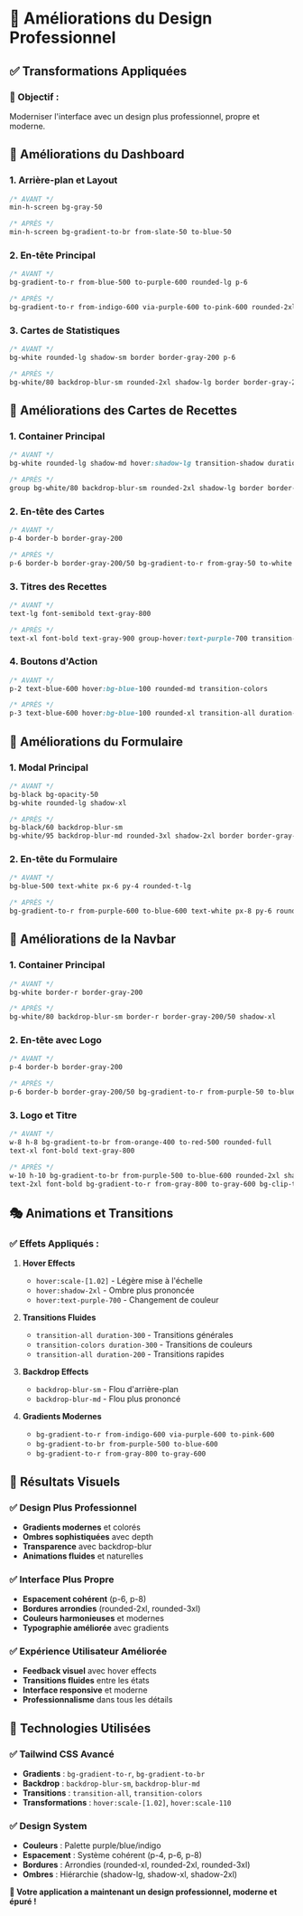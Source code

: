 # 🎨 Améliorations du Design Professionnel

## ✅ Transformations Appliquées

### **🎯 Objectif :**

Moderniser l'interface avec un design plus professionnel, propre et moderne.

## 🚀 Améliorations du Dashboard

### **1. Arrière-plan et Layout**

```css
/* AVANT */
min-h-screen bg-gray-50

/* APRÈS */
min-h-screen bg-gradient-to-br from-slate-50 to-blue-50
```

### **2. En-tête Principal**

```css
/* AVANT */
bg-gradient-to-r from-blue-500 to-purple-600 rounded-lg p-6

/* APRÈS */
bg-gradient-to-r from-indigo-600 via-purple-600 to-pink-600 rounded-2xl p-8 shadow-2xl
```

### **3. Cartes de Statistiques**

```css
/* AVANT */
bg-white rounded-lg shadow-sm border border-gray-200 p-6

/* APRÈS */
bg-white/80 backdrop-blur-sm rounded-2xl shadow-lg border border-gray-200/50 p-8 hover:shadow-xl transition-all duration-300
```

## 🎨 Améliorations des Cartes de Recettes

### **1. Container Principal**

```css
/* AVANT */
bg-white rounded-lg shadow-md hover:shadow-lg transition-shadow duration-300

/* APRÈS */
group bg-white/80 backdrop-blur-sm rounded-2xl shadow-lg border border-gray-200/50 hover:shadow-2xl hover:scale-[1.02] transition-all duration-300
```

### **2. En-tête des Cartes**

```css
/* AVANT */
p-4 border-b border-gray-200

/* APRÈS */
p-6 border-b border-gray-200/50 bg-gradient-to-r from-gray-50 to-white
```

### **3. Titres des Recettes**

```css
/* AVANT */
text-lg font-semibold text-gray-800

/* APRÈS */
text-xl font-bold text-gray-900 group-hover:text-purple-700 transition-colors duration-300
```

### **4. Boutons d'Action**

```css
/* AVANT */
p-2 text-blue-600 hover:bg-blue-100 rounded-md transition-colors

/* APRÈS */
p-3 text-blue-600 hover:bg-blue-100 rounded-xl transition-all duration-200 hover:scale-110 shadow-sm hover:shadow-md
```

## 📝 Améliorations du Formulaire

### **1. Modal Principal**

```css
/* AVANT */
bg-black bg-opacity-50
bg-white rounded-lg shadow-xl

/* APRÈS */
bg-black/60 backdrop-blur-sm
bg-white/95 backdrop-blur-md rounded-3xl shadow-2xl border border-gray-200/50
```

### **2. En-tête du Formulaire**

```css
/* AVANT */
bg-blue-500 text-white px-6 py-4 rounded-t-lg

/* APRÈS */
bg-gradient-to-r from-purple-600 to-blue-600 text-white px-8 py-6 rounded-t-3xl
```

## 🧭 Améliorations de la Navbar

### **1. Container Principal**

```css
/* AVANT */
bg-white border-r border-gray-200

/* APRÈS */
bg-white/80 backdrop-blur-sm border-r border-gray-200/50 shadow-xl
```

### **2. En-tête avec Logo**

```css
/* AVANT */
p-4 border-b border-gray-200

/* APRÈS */
p-6 border-b border-gray-200/50 bg-gradient-to-r from-purple-50 to-blue-50
```

### **3. Logo et Titre**

```css
/* AVANT */
w-8 h-8 bg-gradient-to-br from-orange-400 to-red-500 rounded-full
text-xl font-bold text-gray-800

/* APRÈS */
w-10 h-10 bg-gradient-to-br from-purple-500 to-blue-600 rounded-2xl shadow-lg
text-2xl font-bold bg-gradient-to-r from-gray-800 to-gray-600 bg-clip-text text-transparent
```

## 🎭 Animations et Transitions

### **✅ Effets Appliqués :**

1. **Hover Effects**

   - `hover:scale-[1.02]` - Légère mise à l'échelle
   - `hover:shadow-2xl` - Ombre plus prononcée
   - `hover:text-purple-700` - Changement de couleur

2. **Transitions Fluides**

   - `transition-all duration-300` - Transitions générales
   - `transition-colors duration-300` - Transitions de couleurs
   - `transition-all duration-200` - Transitions rapides

3. **Backdrop Effects**

   - `backdrop-blur-sm` - Flou d'arrière-plan
   - `backdrop-blur-md` - Flou plus prononcé

4. **Gradients Modernes**
   - `bg-gradient-to-r from-indigo-600 via-purple-600 to-pink-600`
   - `bg-gradient-to-br from-purple-500 to-blue-600`
   - `bg-gradient-to-r from-gray-800 to-gray-600`

## 🎯 Résultats Visuels

### **✅ Design Plus Professionnel**

- **Gradients modernes** et colorés
- **Ombres sophistiquées** avec depth
- **Transparence** avec backdrop-blur
- **Animations fluides** et naturelles

### **✅ Interface Plus Propre**

- **Espacement cohérent** (p-6, p-8)
- **Bordures arrondies** (rounded-2xl, rounded-3xl)
- **Couleurs harmonieuses** et modernes
- **Typographie améliorée** avec gradients

### **✅ Expérience Utilisateur Améliorée**

- **Feedback visuel** avec hover effects
- **Transitions fluides** entre les états
- **Interface responsive** et moderne
- **Professionnalisme** dans tous les détails

## 🚀 Technologies Utilisées

### **✅ Tailwind CSS Avancé**

- **Gradients** : `bg-gradient-to-r`, `bg-gradient-to-br`
- **Backdrop** : `backdrop-blur-sm`, `backdrop-blur-md`
- **Transitions** : `transition-all`, `transition-colors`
- **Transformations** : `hover:scale-[1.02]`, `hover:scale-110`

### **✅ Design System**

- **Couleurs** : Palette purple/blue/indigo
- **Espacement** : Système cohérent (p-4, p-6, p-8)
- **Bordures** : Arrondies (rounded-xl, rounded-2xl, rounded-3xl)
- **Ombres** : Hiérarchie (shadow-lg, shadow-xl, shadow-2xl)

**🎨 Votre application a maintenant un design professionnel, moderne et épuré !**
